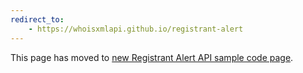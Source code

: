```yaml
---
redirect_to:
    - https://whoisxmlapi.github.io/registrant-alert
---
```

<p>This page has moved to <a href="https://whoisxmlapi.github.io/registrant-alert">
    new Registrant Alert API sample code page</a>.</p>
